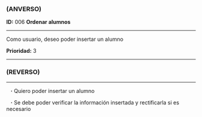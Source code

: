 ### (ANVERSO)

**ID:** 006 **Ordenar alumnos**

---

Como usuario, deseo poder insertar un alumno

**Prioridad:** 3

---

### (REVERSO)

---

&nbsp;&nbsp;&nbsp;**·** Quiero poder insertar un alumno

&nbsp;&nbsp;&nbsp;**·** Se debe poder verificar la información insertada y rectificarla si es necesario
